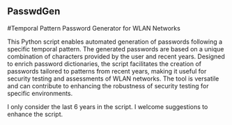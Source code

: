 ## PasswdGen
#Temporal Pattern Password Generator for WLAN Networks

This Python script enables automated generation of passwords following a specific temporal pattern. The generated passwords are based on a unique combination of characters provided by the user and recent years. Designed to enrich password dictionaries, the script facilitates the creation of passwords tailored to patterns from recent years, making it useful for security testing and assessments of WLAN networks. The tool is versatile and can contribute to enhancing the robustness of security testing for specific environments.

I only consider the last 6 years in the script. I welcome suggestions to enhance the script.
